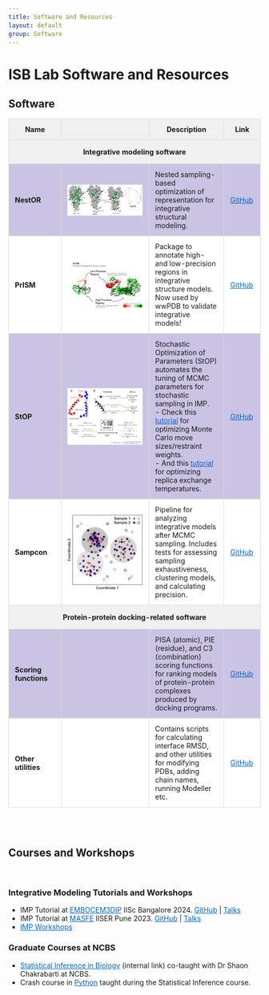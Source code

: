 ```yaml
---
title: Software and Resources
layout: default
group: Software
---
```

<h1>ISB Lab Software and Resources</h1>
<div class="container-fluid">

<h2>Software</h2>

<table>
    <thead>
        <tr>
            <th style="text-align: center; width: 25%;">Name</th>
            <th style="text-align: center; width: 25%;"></th>
            <th style="text-align: center; width: 35%;">Description</th>
            <th style="text-align: center; width: 15%;">Link</th>
        </tr>
    </thead>
    <tbody>
        <!-- Integrative modeling software section -->
        <tr class="heading-row">
            <td colspan="4" style="text-align: center; font-weight: bold; background-color: #f0f0f0; padding: 15px;">Integrative modeling software</td>
        </tr>
        <tr class="row-light">
            <td>NestOR</td>
            <td><img src="/static/img/software/nestor.png" class="logo"></td>
            <td>Nested sampling-based optimization of representation for integrative structural modeling.</td>
            <td><a href="https://github.com/isblab/nestor" class="link">GitHub</a></td>
        </tr>
        <tr class="row-dark">
            <td>PrISM</td>
            <td><img src="/static/img/software/prism.png" class="logo"></td>
            <td>Package to annotate high- and low-precision regions in integrative structure models. Now used by wwPDB to validate integrative models!</td>
            <td><a href="https://github.com/isblab/prism" class="link">GitHub</a></td>
        </tr>
        <tr class="row-light">
            <td>StOP</td>
            <td><img src="/static/img/software/stop.png" class="logo"></td>
            <td>Stochastic Optimization of Parameters (StOP) automates the tuning of MCMC parameters for stochastic sampling in IMP.<br>
                - Check this <a href="https://github.com/isblab/stop/blob/main/docs/tutorial_basic.md" class="link">tutorial</a> for optimizing Monte Carlo move sizes/restraint weights.<br>
                - And this <a href="https://github.com/isblab/stop/blob/main/docs/tutorial_replica.md" class="link">tutorial</a> for optimizing replica exchange temperatures.
            </td>
            <td><a href="https://github.com/isblab/stop" class="link">GitHub</a></td>
        </tr>
        <tr class="row-dark">
            <td>Sampcon</td>
            <td><img src="/static/img/software/sampcon.png" class="logo"></td>
            <td>Pipeline for analyzing integrative models after MCMC sampling. Includes tests for assessing sampling exhaustiveness, clustering models, and calculating precision.</td>
            <td><a href="https://github.com/salilab/imp-sampcon" class="link">GitHub</a></td>
        </tr>
        <!-- Protein-protein docking-related software section -->
        <tr class="heading-row">
            <td colspan="4" style="text-align: center; font-weight: bold; background-color: #f0f0f0; padding: 15px;">Protein-protein docking-related software</td>
        </tr>
        <tr class="row-light">
            <td>Scoring functions</td>
            <td></td>
            <td>PISA (atomic), PIE (residue), and C3 (combination) scoring functions for ranking models of protein-protein complexes produced by docking programs.</td>
            <td><a href="https://github.com/isblab/dockingScripts/tree/main/capriScripts/potentials" class="link">GitHub</a></td>
        </tr>
        <tr class="row-dark">
            <td>Other utilities</td>
            <td></td>
            <td>Contains scripts for calculating interface RMSD, and other utilities for modifying PDBs, adding chain names, running Modeller etc.</td>
            <td><a href="https://github.com/isblab/dockingScripts" class="link">GitHub</a></td>
        </tr>
    </tbody>
</table>

<style>
    /* Add styles for alternating row colors */
    .row-light {
        background-color: #CBC3E3; /* Light purple */
    }
    .row-dark {
        background-color: #ffffff; /* White */
    }
    .heading-row {
        background-color: #f0f0f0; /* Light grey for headings */
    }
    .link {
        color: #0066cc; 
    }
    .logo {
        max-width: 150px;
        height: auto;
        vertical-align: middle;
    }
    table {
        width: 100%; 
        border-collapse: collapse; 
    }
    th, td {
        padding: 12px; 
        border: 1px solid #ddd;
    }
    th {
        background-color: #f0f0f0;
    }
    /* Bold text in the Name column */
    td:first-child {
        font-weight: bold;
    }
</style>

<br><br>

<h2>Courses and Workshops</h2><br>

<h3>Integrative Modeling Tutorials and Workshops</h3>
<ul>
    <li>
        IMP Tutorial at <a href="https://meetings.embo.org/event/24-cryo-em" class="link">EMBOCEM3DIP</a> IISc Bangalore 2024. 
        <a href="https://github.com/isblab/IMP_Tutorial" class="link">GitHub</a> | 
        <a href="https://drive.google.com/drive/folders/13dUNwgPMZE0mAeyGEdUwgnGz5ybfxs1Z" class="link">Talks</a>
    </li>
    <li>
        IMP Tutorial at <a href="https://sites.google.com/acads.iiserpune.ac.in/masfe/home" class="link">MASFE</a> IISER Pune 2023. 
        <a href="https://github.com/isblab/IMP_Tutorial/tree/masfe2023" class="link">GitHub</a> | 
        <a href="https://drive.google.com/drive/folders/188BHx67a8Wq53nDTanM-vWwX3X9F_OS5" class="link">Talks</a>
    </li>
    <li>
        <a href="https://integrativemodeling.org/talks.html" class="link">IMP Workshops</a>
    </li>
</ul>

<h3>Graduate Courses at NCBS</h3>
<ul>
    <li>
        <a href="http://moodle.ncbs.res.in/course/view.php?id=107" class="link">Statistical Inference in Biology</a> (internal link) co-taught with Dr Shaon Chakrabarti at NCBS.
    </li>
    <li>
        Crash course in <a href="https://github.com/isblab/pycrash" class="link">Python</a> taught during the Statistical Inference course.
    </li>
</ul>

